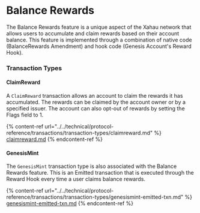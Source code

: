 # Balance Rewards

The Balance Rewards feature is a unique aspect of the Xahau network that allows users to accumulate and claim rewards based on their account balance. This feature is implemented through a combination of native code (BalanceRewards Amendment) and hook code (Genesis Account's Reward Hook).

### Transaction Types

#### ClaimReward

A `ClaimReward` transaction allows an account to claim the rewards it has accumulated. The rewards can be claimed by the account owner or by a specified issuer. The account can also opt-out of rewards by setting the Flags field to 1.

{% content-ref url="../../technical/protocol-reference/transactions/transaction-types/claimreward.md" %}
[claimreward.md](../../technical/protocol-reference/transactions/transaction-types/claimreward.md)
{% endcontent-ref %}

#### GenesisMint

The `GenesisMint` transaction type is also associated with the Balance Rewards feature. This is an Emitted transaction that is executed through the Reward Hook every time a user claims balance rewards.

{% content-ref url="../../technical/protocol-reference/transactions/transaction-types/genesismint-emitted-txn.md" %}
[genesismint-emitted-txn.md](../../technical/protocol-reference/transactions/transaction-types/genesismint-emitted-txn.md)
{% endcontent-ref %}
